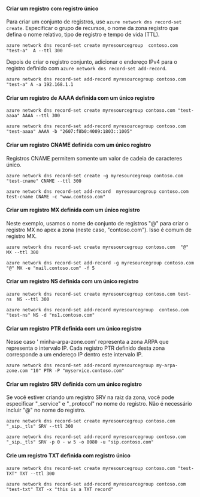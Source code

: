 #### <a name="create-an-a-record-set-with-single-record"></a>Criar um registro com registro único

Para criar um conjunto de registros, use `azure network dns record-set create`. Especificar o grupo de recursos, o nome da zona registro que defina o nome relativo, tipo de registro e tempo de vida (TTL).

    azure network dns record-set create myresourcegroup  contoso.com "test-a"  A --ttl 300

Depois de criar o registro conjunto, adicionar o endereço IPv4 para o registro definido com `azure network dns record-set add-record`.

    azure network dns record-set add-record myresourcegroup contoso.com "test-a" A -a 192.168.1.1

#### <a name="create-an-aaaa-record-set-with-a-single-record"></a>Criar um registro de AAAA definida com um único registro

    azure network dns record-set create myresourcegroup contoso.com "test-aaaa" AAAA --ttl 300

    azure network dns record-set add-record myresourcegroup contoso.com "test-aaaa" AAAA -b "2607:f8b0:4009:1803::1005"

#### <a name="create-a-cname-record-set-with-a-single-record"></a>Criar um registro CNAME definida com um único registro

Registros CNAME permitem somente um valor de cadeia de caracteres único.


    azure network dns record-set create -g myresourcegroup contoso.com  "test-cname" CNAME --ttl 300

    azure network dns record-set add-record  myresourcegroup contoso.com  test-cname CNAME -c "www.contoso.com"


#### <a name="create-an-mx-record-set-with-a-single-record"></a>Criar um registro MX definida com um único registro

Neste exemplo, usamos o nome de conjunto de registros "@" para criar o registro MX no apex a zona (neste caso, "contoso.com"). Isso é comum de registro MX.

    azure network dns record-set create myresourcegroup contoso.com  "@"  MX --ttl 300

    azure network dns record-set add-record -g myresourcegroup contoso.com  "@" MX -e "mail.contoso.com" -f 5


#### <a name="create-an-ns-record-set-with-a-single-record"></a>Criar um registro NS definida com um único registro

    azure network dns record-set create myresourcegroup contoso.com test-ns  NS --ttl 300

    azure network dns record-set add-record myresourcegroup  contoso.com  "test-ns" NS -d "ns1.contoso.com"

#### <a name="create-a-ptr-record-set-with-a-single-record"></a>Criar um registro PTR definida com um único registro  
Nesse caso ' minha-arpa-zone.com' representa a zona ARPA que representa o intervalo IP.  Cada registro PTR definido desta zona corresponde a um endereço IP dentro este intervalo IP.    

    azure network dns record-set add-record myresourcegroup my-arpa-zone.com "10" PTR -P "myservice.contoso.com"   

#### <a name="create-an-srv-record-set-with-a-single-record"></a>Criar um registro SRV definida com um único registro

Se você estiver criando um registro SRV na raiz da zona, você pode especificar "_service" e "_protocol" no nome do registro. Não é necessário incluir "@" no nome do registro.


    azure network dns record-set create myresourcegroup contoso.com "_sip._tls" SRV --ttl 300

    azure network dns record-set add-record myresourcegroup contoso.com  "_sip._tls" SRV -p 0 - w 5 -o 8080 -u "sip.contoso.com"

#### <a name="create-a-txt-record-set-with-single-record"></a>Crie um registro TXT definida com registro único

    azure network dns record-set create myresourcegroup contoso.com "test-TXT" TXT --ttl 300

    azure network dns record-set add-record myresourcegroup contoso.com "test-txt" TXT -x "this is a TXT record"
